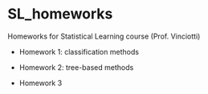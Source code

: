# SL_homeworks
Homeworks for Statistical Learning course (Prof. Vinciotti)

- Homework 1: classification methods

- Homework 2: tree-based methods

- Homework 3
